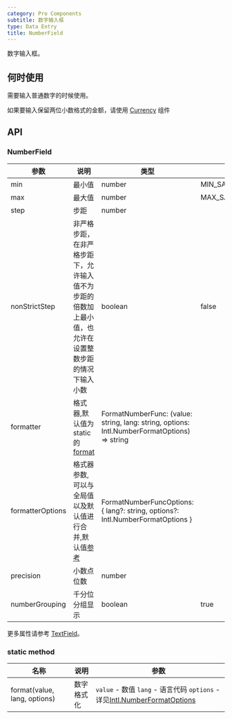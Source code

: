 ```yaml
---
category: Pro Components
subtitle: 数字输入框
type: Data Entry
title: NumberField
---
```


数字输入框。

## 何时使用

需要输入普通数字的时候使用。

如果要输入保留两位小数格式的金额，请使用 [Currency](/components-pro/currency/#Currency) 组件

## API

### NumberField

| 参数 | 说明   | 类型   | 默认值 |
| ---- | ------ | ------ | ------ |
| min  | 最小值 | number |   MIN_SAFE_INTEGER  |
| max  | 最大值 | number |    MAX_SAFE_INTEGER   |
| step | 步距   | number |        |
| nonStrictStep | 非严格步距，在非严格步距下，允许输入值不为步距的倍数加上最小值，也允许在设置整数步距的情况下输入小数   | boolean | false |
| formatter | 格式器,默认值为static的[format](https://github.com/open-hand/choerodon-ui/blob/master/components-pro/number-field/NumberField.tsx)   | FormatNumberFunc: (value: string, lang: string, options: Intl.NumberFormatOptions) => string |        |
| formatterOptions | 格式器参数,可以与全局值以及默认值进行合并,默认值[参考](https://github.com/open-hand/choerodon-ui/blob/master/components-pro/number-field/NumberField.tsx)   | FormatNumberFuncOptions: { lang?: string, options?: Intl.NumberFormatOptions } |        |
| precision | 小数点位数 | number |  |
| numberGrouping | 千分位分组显示 | boolean | true |


更多属性请参考 [TextField](/components-pro/text-field/#TextField)。

### static method

| 名称 | 说明 | 参数 |
| --- | --- | --- |
| format(value, lang, options) | 数字格式化 | `value` - 数值 `lang` - 语言代码 `options` - 详见[Intl.NumberFormatOptions](https://developer.mozilla.org/zh-CN/docs/Web/JavaScript/Reference/Global_Objects/NumberFormat) |

<style>
.code-box .c7n-pro-input-number-wrapper {
  margin-bottom: .1rem;
}
</style>
